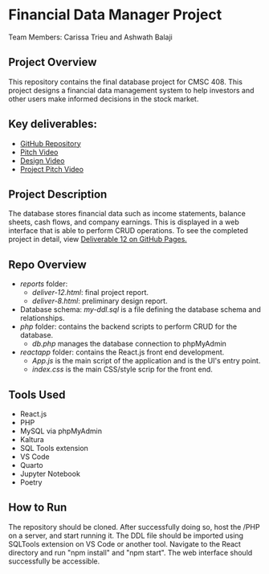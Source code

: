 # Financial Data Manager Project 
Team Members: Carissa Trieu and Ashwath Balaji

## Project Overview
This repository contains the final database project for CMSC 408. This project designs a financial data management system to help investors and other users make informed decisions in the stock market. 

## Key deliverables:  
* [GitHub Repository](https://github.com/cmsc-vcu/cmsc408-fa2024-proj-team-business) 
* [Pitch Video](https://vcu.mediaspace.kaltura.com/media/Carissa%20Trieus%20Personal%20Meeting%20Room/1_l7xt74sb)
* [Design Video](https://vcu.mediaspace.kaltura.com/media/Carissa+Trieu%27s+Personal+Meeting+Room/1_p7fqttji)
* [Project Pitch Video](https://vcu.mediaspace.kaltura.com/media/t/1_2bfyjdz2)  

## Project Description
The database stores financial data such as income statements, balance sheets, cash flows, and company earnings. This is displayed in a web interface that is able to perform CRUD operations. To see the completed project in detail, view [Deliverable 12 on GitHub Pages.](https://trcrsa.github.io/del12reports/deliver-12.html)

## Repo Overview
- *reports* folder:
    - *deliver-12.html*: final project report.
    - *deliver-8.html*: preliminary design report.
- Database schema: *my-ddl.sql* is a file defining the database schema and relationships.
- *php* folder: contains the backend scripts to perform CRUD for the database.
    - *db.php* manages the database connection to phpMyAdmin
- *reactapp* folder: contains the React.js front end development. 
    - *App.js* is the main script of the application and is the UI's entry point.
    - *index.css* is the main CSS/style scrip for the front end. 

## Tools Used 
- React.js
- PHP
- MySQL via phpMyAdmin
- Kaltura
- SQL Tools extension
- VS Code
- Quarto
- Jupyter Notebook
- Poetry

## How to Run
The repository should be cloned. After successfully doing so, host the /PHP on a server, and start running it. The DDL file should be imported using SQLTools extension on VS Code or another tool. Navigate to the React directory and run "npm install" and "npm start". The web interface should successfully be accessible. 